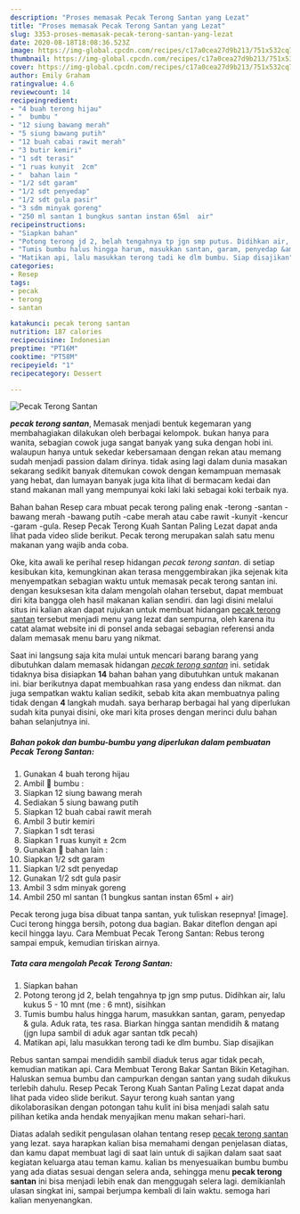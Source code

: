 ```yaml
---
description: "Proses memasak Pecak Terong Santan yang Lezat"
title: "Proses memasak Pecak Terong Santan yang Lezat"
slug: 3353-proses-memasak-pecak-terong-santan-yang-lezat
date: 2020-08-18T18:08:36.523Z
image: https://img-global.cpcdn.com/recipes/c17a0cea27d9b213/751x532cq70/pecak-terong-santan-foto-resep-utama.jpg
thumbnail: https://img-global.cpcdn.com/recipes/c17a0cea27d9b213/751x532cq70/pecak-terong-santan-foto-resep-utama.jpg
cover: https://img-global.cpcdn.com/recipes/c17a0cea27d9b213/751x532cq70/pecak-terong-santan-foto-resep-utama.jpg
author: Emily Graham
ratingvalue: 4.6
reviewcount: 14
recipeingredient:
- "4 buah terong hijau"
- "  bumbu "
- "12 siung bawang merah"
- "5 siung bawang putih"
- "12 buah cabai rawit merah"
- "3 butir kemiri"
- "1 sdt terasi"
- "1 ruas kunyit  2cm"
- "  bahan lain "
- "1/2 sdt garam"
- "1/2 sdt penyedap"
- "1/2 sdt gula pasir"
- "3 sdm minyak goreng"
- "250 ml santan 1 bungkus santan instan 65ml  air"
recipeinstructions:
- "Siapkan bahan"
- "Potong terong jd 2, belah tengahnya tp jgn smp putus. Didihkan air, lalu kukus 5 - 10 mnt (me : 6 mnt), sisihkan"
- "Tumis bumbu halus hingga harum, masukkan santan, garam, penyedap &amp; gula. Aduk rata, tes rasa. Biarkan hingga santan mendidih &amp; matang (jgn lupa sambil di aduk agar santan tdk pecah)"
- "Matikan api, lalu masukkan terong tadi ke dlm bumbu. Siap disajikan"
categories:
- Resep
tags:
- pecak
- terong
- santan

katakunci: pecak terong santan 
nutrition: 187 calories
recipecuisine: Indonesian
preptime: "PT16M"
cooktime: "PT58M"
recipeyield: "1"
recipecategory: Dessert

---
```



![Pecak Terong Santan](https://img-global.cpcdn.com/recipes/c17a0cea27d9b213/751x532cq70/pecak-terong-santan-foto-resep-utama.jpg)

<b><i>pecak terong santan</i></b>, Memasak menjadi bentuk kegemaran yang membahagiakan dilakukan oleh berbagai kelompok. bukan hanya para wanita, sebagian cowok juga sangat banyak yang suka dengan hobi ini. walaupun hanya untuk sekedar kebersamaan dengan rekan atau memang sudah menjadi passion dalam dirinya. tidak asing lagi dalam dunia masakan sekarang sedikit banyak ditemukan cowok dengan kemampuan memasak yang hebat, dan lumayan banyak juga kita lihat di bermacam kedai dan stand makanan mall yang mempunyai koki laki laki sebagai koki terbaik nya.

Bahan bahan Resep cara mbuat pecak terong paling enak -terong -santan -bawang merah -bawang putih -cabe merah atau cabe rawit -kunyit -kencur -garam -gula. Resep Pecak Terong Kuah Santan Paling Lezat dapat anda lihat pada video slide berikut. Pecak terong merupakan salah satu menu makanan yang wajib anda coba.

Oke, kita awali ke perihal resep hidangan <i>pecak terong santan</i>. di setiap kesibukan kita, kemungkinan akan terasa menggembirakan jika sejenak kita menyempatkan sebagian waktu untuk memasak pecak terong santan ini. dengan kesuksesan kita dalam mengolah olahan tersebut, dapat membuat diri kita bangga oleh hasil makanan kalian sendiri. dan lagi disini melalui situs ini kalian akan dapat rujukan untuk membuat hidangan <u>pecak terong santan</u> tersebut menjadi menu yang lezat dan sempurna, oleh karena itu catat alamat website ini di ponsel anda sebagai sebagian referensi anda dalam memasak menu baru yang nikmat.


Saat ini langsung saja kita mulai untuk mencari barang barang yang dibutuhkan dalam memasak hidangan <u><i>pecak terong santan</i></u> ini. setidak tidaknya bisa disiapkan <b>14</b> bahan bahan yang dibutuhkan untuk makanan ini. biar berikutnya dapat membuahkan rasa yang endess dan nikmat. dan juga sempatkan waktu kalian sedikit, sebab kita akan membuatnya paling tidak dengan <b>4</b> langkah mudah. saya berharap berbagai hal yang diperlukan sudah kita punyai disini, oke mari kita proses dengan merinci dulu bahan bahan selanjutnya ini.

<!--inarticleads1-->

##### Bahan pokok dan bumbu-bumbu yang diperlukan dalam pembuatan Pecak Terong Santan:

1. Gunakan 4 buah terong hijau
1. Ambil  🥥 bumbu :
1. Siapkan 12 siung bawang merah
1. Sediakan 5 siung bawang putih
1. Siapkan 12 buah cabai rawit merah
1. Ambil 3 butir kemiri
1. Siapkan 1 sdt terasi
1. Siapkan 1 ruas kunyit ± 2cm
1. Gunakan  🥥 bahan lain :
1. Siapkan 1/2 sdt garam
1. Siapkan 1/2 sdt penyedap
1. Gunakan 1/2 sdt gula pasir
1. Ambil 3 sdm minyak goreng
1. Ambil 250 ml santan (1 bungkus santan instan 65ml + air)


Pecak terong juga bisa dibuat tanpa santan, yuk tuliskan resepnya! [image]. Cuci terong hingga bersih, potong dua bagian. Bakar diteflon dengan api kecil hingga layu. Cara Membuat Pecak Terong Santan: Rebus terong sampai empuk, kemudian tiriskan airnya. 

<!--inarticleads2-->

##### Tata cara mengolah Pecak Terong Santan:

1. Siapkan bahan
1. Potong terong jd 2, belah tengahnya tp jgn smp putus. Didihkan air, lalu kukus 5 - 10 mnt (me : 6 mnt), sisihkan
1. Tumis bumbu halus hingga harum, masukkan santan, garam, penyedap &amp; gula. Aduk rata, tes rasa. Biarkan hingga santan mendidih &amp; matang (jgn lupa sambil di aduk agar santan tdk pecah)
1. Matikan api, lalu masukkan terong tadi ke dlm bumbu. Siap disajikan


Rebus santan sampai mendidih sambil diaduk terus agar tidak pecah, kemudian matikan api. Cara Membuat Terong Bakar Santan Bikin Ketagihan. Haluskan semua bumbu dan campurkan dengan santan yang sudah dikukus terlebih dahulu. Resep Pecak Terong Kuah Santan Paling Lezat dapat anda lihat pada video slide berikut. Sayur terong kuah santan yang dikolaborasikan dengan potongan tahu kulit ini bisa menjadi salah satu pilihan ketika anda hendak menyajikan menu makan sehari-hari. 

Diatas adalah sedikit pengulasan olahan tentang resep <u>pecak terong santan</u> yang lezat. saya harapkan kalian bisa memahami dengan penjelasan diatas, dan kamu dapat membuat lagi di saat lain untuk di sajikan dalam saat saat kegiatan keluarga atau teman kamu. kalian bs menyesuaikan bumbu bumbu yang ada diatas sesuai dengan selera anda, sehingga menu <b>pecak terong santan</b> ini bisa menjadi lebih enak dan menggugah selera lagi. demikianlah ulasan singkat ini, sampai berjumpa kembali di lain waktu. semoga hari kalian menyenangkan.

